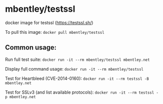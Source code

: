 mbentley/testssl
==================

docker image for testssl (https://testssl.sh/)

To pull this image:
`docker pull mbentley/testssl`

## Common usage:
Run full test suite:
`docker run -it --rm mbentley/testssl mbentley.net`

Display full command usage:
`docker run -it --rm mbentley/testssl`

Test for Heartbleed (CVE-2014-0160):
`docker run -it --rm testssl -B mbentley.net`

Test for SSLv3 (and list available protocols):
`docker run -it --rm testssl -p mbentley.net`
